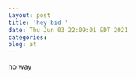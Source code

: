 ```yaml
---
layout: post
title: 'hey bid '
date: Thu Jun 03 22:09:01 EDT 2021
categories: 
blog: at
---
```

no way 